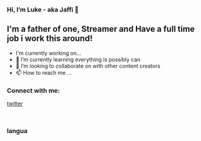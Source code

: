 ### Hi, I’m Luke - aka Jaffi 👋

## I'm a father of one, Streamer and Have a full time job i work this around!
- I'm currently working on...
- 🌱 I’m currently learning everything is possibly can 
- 💞️ I’m looking to collaborate on with other content creators
- 📫 How to reach me ...


### Connect with me:

[twitter]





<br />

### langua



[twitter]: https://twitter.com/Jaffi59720827




<!---
jaffi94/jaffi94 is a ✨ special ✨ repository because its `README.md` (this file) appears on your GitHub profile.
You can click the Preview link to take a look at your changes.
--->
